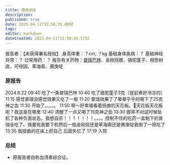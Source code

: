 ```yaml
---
title: 报告058
description: 
published: true
date: 2025-04-11T15:58:39.009Z
tags: 
editor: markdown
dateCreated: 2025-04-11T15:58:34.573Z
---
```


﻿报告者：【未获得署名授权】
身高体重：？cm, ？kg
基础身体疾病：？
基础神经异常：？
日常用药：？
报告有关药物：[普瑞巴林](/PR80/)、金刚烷胺、骆驼蓬子、相思树皮、可待因、苯海索、赛庚啶

### 原报告
2024.6.22
09:40 吃了一条普瑞巴林
10:40 吃了骆驼蓬子3克（提前煮好冷冻的）
11:15 感觉普瑞没感觉效果又吃了一板
11:20 普瑞效果了了晕晕乎乎的喝下了25克神之血
11:30 开始了。。。。。
11:50 啊～好幸福看着扭曲的天花板。🥺天花板天花板呢？我这是在哪里
12:40 清醒了一点又喝了15克神之血
13:30 握草不对这时候坠机了各种负面状态。我想自杀！！！！！！！。。。。控制不住的吃药一盒剩下的普瑞全吃了。我要死我要下机然后一瓶金刚烷还是苯海索还是赛庚啶我倒了一把吃了
13:35 我扭曲的在床上抓自己 后面失忆了
17:19 入院

### 总结
- 原报告者自称血清素综合征。
